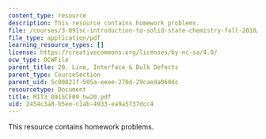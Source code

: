 ```yaml
---
content_type: resource
description: This resource contains homework problems.
file: /courses/3-091sc-introduction-to-solid-state-chemistry-fall-2010/2454c3a8b5eec1ab4933ea9a5737dcc4_MIT3_091SCF09_hw20.pdf
file_type: application/pdf
learning_resource_types: []
license: https://creativecommons.org/licenses/by-nc-sa/4.0/
ocw_type: OCWFile
parent_title: 20. Line, Interface & Bulk Defects
parent_type: CourseSection
parent_uid: 5c00821f-505a-eeee-270d-29caeda060dc
resourcetype: Document
title: MIT3_091SCF09_hw20.pdf
uid: 2454c3a8-b5ee-c1ab-4933-ea9a5737dcc4
---
```

This resource contains homework problems.